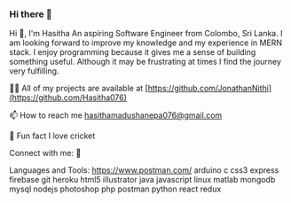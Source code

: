 ### Hi there 👋

Hi 👋, I'm Hasitha
An aspiring Software Engineer from Colombo, Sri Lanka. I am looking forward to improve my knowledge and my experience in MERN stack. I enjoy programming because it gives me a sense of building something useful. Although it may be frustrating at times I find the journey very fulfilling.

👨‍💻 All of my projects are available at [https://github.com/JonathanNithi](https://github.com/Hasitha076)

📫 How to reach me hasithamadushanepa076@gmail.com

🏏 Fun fact I love cricket

Connect with me:
🔗

Languages and Tools:
https://www.postman.com/
arduino c css3 express firebase git heroku html5 illustrator java javascript linux matlab mongodb mysql nodejs photoshop php postman python react redux
